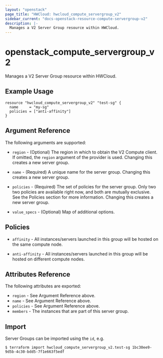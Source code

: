 ```yaml
---
layout: "openstack"
page_title: "HWCloud: hwcloud_compute_servergroup_v2"
sidebar_current: "docs-openstack-resource-compute-servergroup-v2"
description: |-
  Manages a V2 Server Group resource within HWCloud.
---
```


# openstack\_compute\_servergroup_v2

Manages a V2 Server Group resource within HWCloud.

## Example Usage

```hcl
resource "hwcloud_compute_servergroup_v2" "test-sg" {
  name     = "my-sg"
  policies = ["anti-affinity"]
}
```

## Argument Reference

The following arguments are supported:

* `region` - (Optional) The region in which to obtain the V2 Compute client.
    If omitted, the `region` argument of the provider is used. Changing
    this creates a new server group.

* `name` - (Required) A unique name for the server group. Changing this creates
    a new server group.

* `policies` - (Required) The set of policies for the server group. Only two
    two policies are available right now, and both are mutually exclusive. See
    the Policies section for more information. Changing this creates a new
    server group.

* `value_specs` - (Optional) Map of additional options.

## Policies

* `affinity` - All instances/servers launched in this group will be hosted on
    the same compute node.

* `anti-affinity` - All instances/servers launched in this group will be
    hosted on different compute nodes.

## Attributes Reference

The following attributes are exported:

* `region` - See Argument Reference above.
* `name` - See Argument Reference above.
* `policies` - See Argument Reference above.
* `members` - The instances that are part of this server group.

## Import

Server Groups can be imported using the `id`, e.g.

```
$ terraform import hwcloud_compute_servergroup_v2.test-sg 1bc30ee9-9d5b-4c30-bdd5-7f1e663f5edf
```
